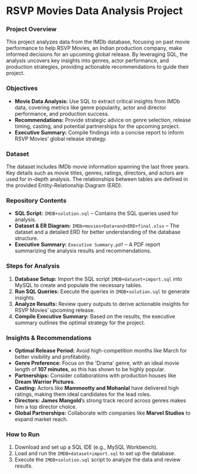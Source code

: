 # **RSVP Movies Data Analysis Project**

### **Project Overview**
This project analyzes data from the IMDb database, focusing on past movie performance to help RSVP Movies, an Indian production company, make informed decisions for an upcoming global release. By leveraging SQL, the analysis uncovers key insights into genres, actor performance, and production strategies, providing actionable recommendations to guide their project.

### **Objectives**
- **Movie Data Analysis:** Use SQL to extract critical insights from IMDb data, covering metrics like genre popularity, actor and director performance, and production success.
- **Recommendations:** Provide strategic advice on genre selection, release timing, casting, and potential partnerships for the upcoming project.
- **Executive Summary:** Compile findings into a concise report to inform RSVP Movies’ global release strategy.

### **Dataset**
The dataset includes IMDb movie information spanning the last three years. Key details such as movie titles, genres, ratings, directors, and actors are used for in-depth analysis. The relationships between tables are defined in the provided Entity-Relationship Diagram (ERD).

### **Repository Contents**
- **SQL Script:** `IMDB+solution.sql` – Contains the SQL queries used for analysis.
- **Dataset & ER Diagram:** `IMDb+movies+Data+and+ERD+final.xlsx` – The dataset and a detailed ERD for better understanding of the database structure.
- **Executive Summary:** `Executive Summary.pdf` – A PDF report summarizing the analysis results and recommendations.

### **Steps for Analysis**
1. **Database Setup:** Import the SQL script `IMDB+dataset+import.sql` into MySQL to create and populate the necessary tables.
2. **Run SQL Queries:** Execute the queries in `IMDB+solution.sql` to generate insights.
3. **Analyze Results:** Review query outputs to derive actionable insights for RSVP Movies’ upcoming release.
4. **Compile Executive Summary:** Based on the results, the executive summary outlines the optimal strategy for the project.

### **Insights & Recommendations**
- **Optimal Release Period:** Avoid high-competition months like March for better visibility and profitability.
- **Genre Preference:** Focus on the 'Drama' genre, with an ideal movie length of **107 minutes**, as this has shown to be highly popular.
- **Partnerships:** Consider collaborations with production houses like **Dream Warrior Pictures**.
- **Casting:** Actors like **Mammootty and Mohanlal** have delivered high ratings, making them ideal candidates for the lead roles.
- **Directors:** **James Mangold**’s strong track record across genres makes him a top director choice.
- **Global Partnerships:** Collaborate with companies like **Marvel Studios** to expand market reach.

### **How to Run**
1. Download and set up a SQL IDE (e.g., MySQL Workbench).
2. Load and run the `IMDB+dataset+import.sql` to set up the database.
3. Execute the `IMDB+solution.sql` script to analyze the data and review results.
